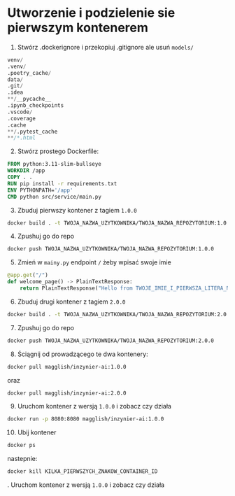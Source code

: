 # Utworzenie i podzielenie sie pierwszym kontenerem

1. Stwórz .dockerignore i przekopiuj .gitignore ale usuń `models/`

```d
venv/  
.venv/  
.poetry_cache/  
data/  
.git/  
.idea  
**/__pycache__  
.ipynb_checkpoints  
.vscode/  
.coverage  
.cache  
**/.pytest_cache  
**/*.html
```

2. Stwórz prostego Dockerfile:

```Dockerfile
FROM python:3.11-slim-bullseye  
WORKDIR /app  
COPY . .  
RUN pip install -r requirements.txt  
ENV PYTHONPATH='/app'  
CMD python src/service/main.py
```

3. Zbuduj pierwszy kontener z tagiem `1.0.0`

```bash
docker build . -t TWOJA_NAZWA_UZYTKOWNIKA/TWOJA_NAZWA_REPOZYTORIUM:1.0.0
```

4. Zpushuj go do repo

```bash
docker push TWOJA_NAZWA_UZYTKOWNIKA/TWOJA_NAZWA_REPOZYTORIUM:1.0.0
```

5. Zmień w `mainy.py` endpoint `/` żeby wpisać swoje imie

```python
@app.get("/")  
def welcome_page() -> PlainTextResponse:  
    return PlainTextResponse("Hello from TWOJE_IMIE_I_PIERWSZA_LITERA_NAZWISKA")
```

6. Zbuduj drugi kontener z tagiem `2.0.0`

```bash
docker build . -t TWOJA_NAZWA_UZYTKOWNIKA/TWOJA_NAZWA_REPOZYTORIUM:2.0.0
```

7. Zpushuj go do repo

```bash
docker push TWOJA_NAZWA_UZYTKOWNIKA/TWOJA_NAZWA_REPOZYTORIUM:2.0.0
```

8. Ściągnij od prowadzącego te dwa kontenery:

```bash
docker pull magglish/inzynier-ai:1.0.0
```

oraz

```bash
docker pull magglish/inzynier-ai:2.0.0
```

9. Uruchom kontener z wersją `1.0.0` i zobacz czy działa

```bash
docker run -p 8080:8080 magglish/inzynier-ai:1.0.0
```

10. Ubij kontener

```bash
docker ps
```

nastepnie:

```bash
docker kill KILKA_PIERWSZYCH_ZNAKOW_CONTAINER_ID
```

. Uruchom kontener z wersją `1.0.0` i zobacz czy działa
